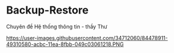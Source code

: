 # Backup-Restore
Chuyên đề Hệ thống thông tin - thầy Thư

https://user-images.githubusercontent.com/34712060/84478911-49310580-acbc-11ea-8fbb-049c03061218.PNG
